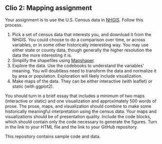 ## Clio 2: Mapping assignment

Your assignment is to use the U.S. Census data in [NHGIS](https://www.nhgis.org/). Follow this process.

1. Pick a set of census data that interests you, and download it from the NHGIS. You could choose to do a comparison over time, or across variables, or in some other historically interesting way. You may use either state or county data, though generally the higher resolution the data the more interesting it is.
2. Simplify the shapefiles using [Mapshaper](http://mapshaper.org/).
3. Explore the data. Use the codebooks to understand the variables' meaning. You will doubtless need to transform the data and normalize it by area or population. Exploration will likely include visualization.
4. Make maps of the data. They can be either interactive (with leaflet) or static (with ggplot2). 

You should turn in a brief essay that includes a minimum of two maps (interactive or static) and one visualization and approximately 500 words of prose. The prose, maps, and visualization should combine to make some historically meaningful interpretation using the census data. Your maps and visualizations should be of presentation quality. Include the code blocks, which should contain only the code necessary to generate the figures. Turn in the link to your HTML file and the link to your GitHub repository.

This repository contains sample code and data.

